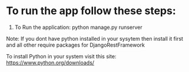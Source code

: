 # To run the app follow these steps:

1. To Run the application:
    python manage.py runserver

Note: If you dont have python installed in your sysytem 
 then install it first and all other require packages for DjangoRestFramework


To install Python in your system visit this site:
   https://www.python.org/downloads/